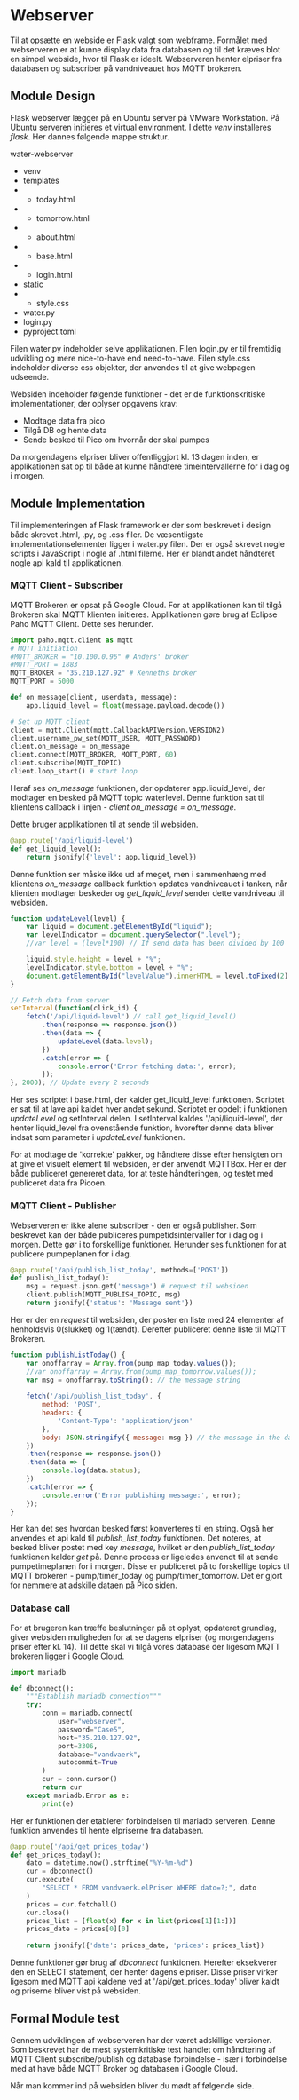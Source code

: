 Webserver
====

Til at opsætte en webside er Flask valgt som webframe. Formålet med webserveren er at kunne display data fra databasen og til det kræves blot en simpel webside, hvor til Flask er ideelt. Webserveren henter elpriser fra databasen og subscriber på vandniveauet hos MQTT brokeren. 

## Module Design
Flask webserver lægger på en Ubuntu server på VMware Workstation. På Ubuntu serveren initieres et virtual environment. I dette *venv* installeres *flask*. Her dannes følgende mappe struktur.

water-webserver
- venv
- templates
- - today.html
- - tomorrow.html
- - about.html
- - base.html
- - login.html
- static
- - style.css
- water.py
- login.py
- pyproject.toml

Filen water.py indeholder selve applikationen. Filen login.py er til fremtidig udvikling og mere nice-to-have end need-to-have. Filen style.css indeholder diverse css objekter, der anvendes til at give webpagen udseende. 

Websiden indeholder følgende funktioner - det er de funktionskritiske implementationer, der oplyser opgavens krav:
- Modtage data fra pico
- Tilgå DB og hente data
- Sende besked til Pico om hvornår der skal pumpes

Da morgendagens elpriser bliver offentliggjort kl. 13 dagen inden, er applikationen sat op til både at kunne håndtere timeintervallerne for i dag og i morgen.

## Module Implementation
Til implementeringen af Flask framework er der som beskrevet i design både skrevet .html, .py, og .css filer. De væsentligste implementationselementer ligger i water.py filen. Der er også skrevet nogle scripts i JavaScript i nogle af .html filerne. Her er blandt andet håndteret nogle api kald til applikationen.

### MQTT Client - Subscriber
MQTT Brokeren er opsat på Google Cloud. For at applikationen kan til tilgå Brokeren skal MQTT klienten initieres. Applikationen gøre brug af Eclipse Paho MQTT Client. Dette ses herunder.

```python
import paho.mqtt.client as mqtt
# MQTT initiation
#MQTT_BROKER = "10.100.0.96" # Anders' broker
#MQTT_PORT = 1883
MQTT_BROKER = "35.210.127.92" # Kenneths broker
MQTT_PORT = 5000 

def on_message(client, userdata, message):
    app.liquid_level = float(message.payload.decode())

# Set up MQTT client
client = mqtt.Client(mqtt.CallbackAPIVersion.VERSION2)
client.username_pw_set(MQTT_USER, MQTT_PASSWORD)
client.on_message = on_message
client.connect(MQTT_BROKER, MQTT_PORT, 60)
client.subscribe(MQTT_TOPIC)
client.loop_start() # start loop
```
Heraf ses *on_message* funktionen, der opdaterer app.liquid_level, der modtager en besked på MQTT topic waterlevel. Denne funktion sat til klientens callback i linjen - *client.on_message = on_message*.

Dette bruger applikationen til at sende til websiden.
```python
@app.route('/api/liquid-level')
def get_liquid_level():
    return jsonify({'level': app.liquid_level})
```
Denne funktion ser måske ikke ud af meget, men i sammenhæng med klientens *on_message* callback funktion opdates vandniveauet i tanken, når klienten modtager beskeder og *get_liquid_level* sender dette vandniveau til websiden.

```js
function updateLevel(level) {
    var liquid = document.getElementById("liquid");
    var levelIndicator = document.querySelector(".level");
    //var level = (level*100) // If send data has been divided by 100

    liquid.style.height = level + "%";
    levelIndicator.style.bottom = level + "%";
    document.getElementById("levelValue").innerHTML = level.toFixed(2) + "%";
}

// Fetch data from server
setInterval(function(click_id) {
    fetch('/api/liquid-level') // call get_liquid_level()
        .then(response => response.json())
        .then(data => {
            updateLevel(data.level);
        })
        .catch(error => {
            console.error('Error fetching data:', error);
        });
}, 2000); // Update every 2 seconds
```
Her ses scriptet i base.html, der kalder get_liquid_level funktionen. Scriptet er sat til at lave api kaldet hver andet sekund. Scriptet er opdelt i funktionen *updateLevel* og setInterval delen. I setInterval kaldes '/api/liquid-level', der henter liquid_level fra ovenstående funktion, hvorefter denne data bliver indsat som parameter i *updateLevel* funktionen.

For at modtage de 'korrekte' pakker, og håndtere disse efter hensigten om at give et visuelt element til websiden, er der anvendt MQTTBox. Her er der både publiceret genereret data, for at teste håndteringen, og testet med publiceret data fra Picoen.

### MQTT Client - Publisher
Webserveren er ikke alene subscriber - den er også publisher. Som beskrevet kan der både publiceres pumpetidsintervaller for i dag og i morgen. Dette gør i to forskellige funktioner. Herunder ses funktionen for at publicere pumpeplanen for i dag.
```python
@app.route('/api/publish_list_today', methods=['POST'])
def publish_list_today():
    msg = request.json.get('message') # request til websiden
    client.publish(MQTT_PUBLISH_TOPIC, msg)
    return jsonify({'status': 'Message sent'})
```
Her er der en *request* til websiden, der poster en liste med 24 elementer af henholdsvis 0(slukket) og 1(tændt). Derefter publiceret denne liste til MQTT Brokeren.

```js
function publishListToday() {
    var onoffarray = Array.from(pump_map_today.values());
    //var onoffarray = Array.from(pump_map_tomorrow.values());
    var msg = onoffarray.toString(); // the message string 
    
    fetch('/api/publish_list_today', {
        method: 'POST',
        headers: {
            'Content-Type': 'application/json'
        },
        body: JSON.stringify({ message: msg }) // the message in the data
    })
    .then(response => response.json())
    .then(data => {
        console.log(data.status);
    })
    .catch(error => {
        console.error('Error publishing message:', error);
    });
}
```
Her kan det ses hvordan besked først konverteres til en string. Også her anvendes et api kald til *publish_list_today* funktionen. Det noteres, at besked bliver postet med key *message*, hvilket er den *publish_list_today* funktionen kalder *get* på. Denne process er ligeledes anvendt til at sende pumpetimeplanen for i morgen. Disse er publiceret på to forskellige topics til MQTT brokeren - pump/timer_today og pump/timer_tomorrow. Det er gjort for nemmere at adskille dataen på Pico siden.

### Database call
For at brugeren kan træffe beslutninger på et oplyst, opdateret grundlag, giver websiden muligheden for at se dagens elpriser (og morgendagens priser efter kl. 14). Til dette skal vi tilgå vores database der ligesom MQTT brokeren ligger i Google Cloud.

```python
import mariadb

def dbconnect():
    """Establish mariadb connection"""
    try:
        conn = mariadb.connect(
            user="webserver",
            password="Case5",
            host="35.210.127.92",
            port=3306,
            database="vandvaerk",
            autocommit=True
        )
        cur = conn.cursor()
        return cur
    except mariadb.Error as e:
        print(e)
```
Her er funktionen der etablerer forbindelsen til mariadb serveren. Denne funktion anvendes til hente elpriserne fra databasen.

```python
@app.route('/api/get_prices_today')
def get_prices_today():
    dato = datetime.now().strftime("%Y-%m-%d")
    cur = dbconnect()
    cur.execute(
        "SELECT * FROM vandvaerk.elPriser WHERE dato=?;", dato
    )
    prices = cur.fetchall()
    cur.close()
    prices_list = [float(x) for x in list(prices[1][1:])]
    prices_date = prices[0][0]
    
    return jsonify({'date': prices_date, 'prices': prices_list})
```

Denne funktioner gør brug af *dbconnect* funktionen. Herefter eksekverer den en SELECT statement, der henter dagens elpriser. Disse priser virker ligesom med MQTT api kaldene ved at '/api/get_prices_today' bliver kaldt og priserne bliver vist på websiden. 

## Formal Module test
Gennem udviklingen af webserveren har der været adskillige versioner.
Som beskrevet har de mest systemkritiske test handlet om håndtering af MQTT Client subscribe/publish og database forbindelse - især i forbindelse med at have både MQTT Broker og databasen i Google Cloud. 

Når man kommer ind på websiden bliver du mødt af følgende side.





